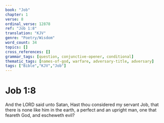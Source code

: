 ```yaml
---
book: "Job"
chapter: 1
verse: 8
ordinal_verse: 12878
ref: "Job 1:8"
translation: "KJV"
genre: "Poetry/Wisdom"
word_count: 34
topics: []
cross_references: []
grammar_tags: [question, conjunctive-opener, conditional]
thematic_tags: [names-of-god, warfare, adversary-title, adversary]
tags: ["Bible","KJV","Job"]
---
```


# Job 1:8

And the LORD said unto Satan, Hast thou considered my servant Job, that there is none like him in the earth, a perfect and an upright man, one that feareth God, and escheweth evil?
